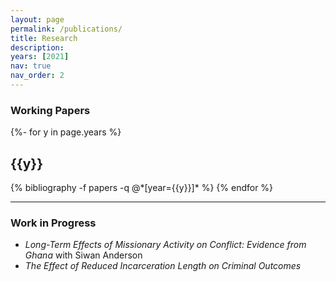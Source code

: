 ```yaml
---
layout: page
permalink: /publications/
title: Research
description: 
years: [2021]
nav: true
nav_order: 2
---
```

<!-- _pages/publications.md -->
<h3> Working Papers </h3>

<div class="publications">
  {%- for y in page.years %}
    <h2 class="year">{{y}}</h2>
    {% bibliography -f papers -q @*[year={{y}}]* %}
  {% endfor %}
</div>

---
<h3> Work in Progress </h3>

<ul>
  <li><em>Long-Term Effects of Missionary Activity on Conflict: Evidence from Ghana</em> with Siwan Anderson </li>
  <li><em>The Effect of Reduced Incarceration Length on Criminal Outcomes</em></li>
</ul>
